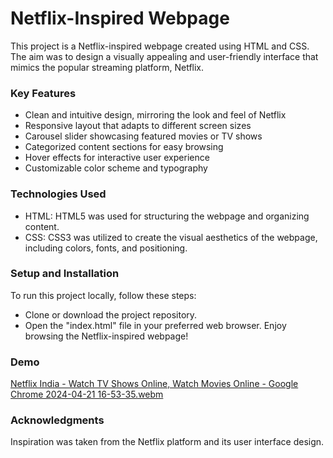 # Netflix-Inspired Webpage
This project is a Netflix-inspired webpage created using HTML and CSS. The aim was to design a visually appealing and user-friendly interface that mimics the popular streaming platform, Netflix.
### Key Features
- Clean and intuitive design, mirroring the look and feel of Netflix
- Responsive layout that adapts to different screen sizes
- Carousel slider showcasing featured movies or TV shows
- Categorized content sections for easy browsing
- Hover effects for interactive user experience
- Customizable color scheme and typography
### Technologies Used
+ HTML: HTML5 was used for structuring the webpage and organizing content.
+ CSS: CSS3 was utilized to create the visual aesthetics of the webpage, including colors, fonts, and positioning.
### Setup and Installation
To run this project locally, follow these steps:
- Clone or download the project repository.
- Open the "index.html" file in your preferred web browser.
Enjoy browsing the Netflix-inspired webpage!
### Demo  

[Netflix India - Watch TV Shows Online, Watch Movies Online - Google Chrome 2024-04-21 16-53-35.webm](https://github.com/BhavajnaMadivada/Netflix-Clone/assets/147892640/2b476910-17ed-438b-af89-c95ec4494bbf)


### Acknowledgments
Inspiration was taken from the Netflix platform and its user interface design.
